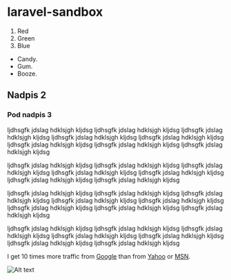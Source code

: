 # laravel-sandbox

1.  Red
2.  Green
3.  Blue



*   Candy.
*   Gum.
*   Booze.



## Nadpis 2

### Pod nadpis 3


ljdhsgfk jdslag hdklsjgh kljdsg ljdhsgfk jdslag hdklsjgh kljdsg ljdhsgfk jdslag hdklsjgh kljdsg 
ljdhsgfk jdslag hdklsjgh kljdsg ljdhsgfk jdslag hdklsjgh kljdsg ljdhsgfk jdslag hdklsjgh kljdsg 
ljdhsgfk jdslag hdklsjgh kljdsg ljdhsgfk jdslag hdklsjgh kljdsg 

ljdhsgfk jdslag hdklsjgh kljdsg ljdhsgfk jdslag hdklsjgh kljdsg 
ljdhsgfk jdslag hdklsjgh kljdsg ljdhsgfk jdslag hdklsjgh kljdsg ljdhsgfk jdslag hdklsjgh kljdsg 
ljdhsgfk jdslag hdklsjgh kljdsg ljdhsgfk jdslag hdklsjgh kljdsg 

ljdhsgfk jdslag hdklsjgh kljdsg ljdhsgfk jdslag hdklsjgh kljdsg ljdhsgfk jdslag hdklsjgh kljdsg 
ljdhsgfk jdslag hdklsjgh kljdsg ljdhsgfk jdslag hdklsjgh kljdsg ljdhsgfk jdslag hdklsjgh kljdsg 
ljdhsgfk jdslag hdklsjgh kljdsg ljdhsgfk jdslag hdklsjgh kljdsg 

ljdhsgfk jdslag hdklsjgh kljdsg ljdhsgfk jdslag hdklsjgh kljdsg 
ljdhsgfk jdslag hdklsjgh kljdsg ljdhsgfk jdslag hdklsjgh kljdsg ljdhsgfk jdslag hdklsjgh kljdsg 
ljdhsgfk jdslag hdklsjgh kljdsg ljdhsgfk jdslag hdklsjgh kljdsg 


I get 10 times more traffic from [Google][1] than from
[Yahoo][2] or [MSN][3].

[1]: http://google.com/        "Google"
[2]: http://search.yahoo.com/  "Yahoo Search"
[3]: http://search.msn.com/    "MSN Search"




![Alt text](http://animalia-life.com/data_images/cat/cat2.jpg "Optional title")
